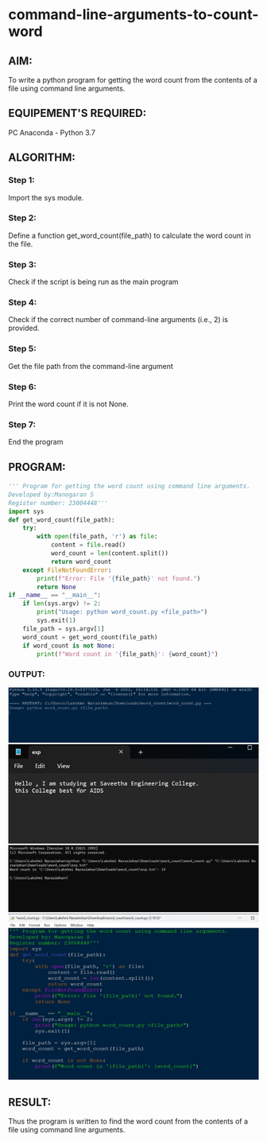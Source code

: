 # command-line-arguments-to-count-word
## AIM:
To write a python program for getting the word count from the contents of a file using command line arguments.
## EQUIPEMENT'S REQUIRED: 
PC
Anaconda - Python 3.7
## ALGORITHM: 
### Step 1:
Import the sys module.
### Step 2:
Define a function get_word_count(file_path) to calculate the word count in the file.
### Step 3:
Check if the script is being run as the main program
### Step 4:
Check if the correct number of command-line arguments (i.e., 2) is provided.
### Step 5:
Get the file path from the command-line argument
### Step 6:
Print the word count if it is not None.
### Step 7:
End the program
## PROGRAM:
```python 
''' Program for getting the word count using command line arguments.
Developed by:Manogaran S
Register number: 23004448'''
import sys
def get_word_count(file_path):
    try:
        with open(file_path, 'r') as file:
            content = file.read()
            word_count = len(content.split())
            return word_count
    except FileNotFoundError:
        print(f"Error: File '{file_path}' not found.")
        return None
if __name__ == "__main__":
    if len(sys.argv) != 2:
        print("Usage: python word_count.py <file_path>")
        sys.exit(1)
    file_path = sys.argv[1]
    word_count = get_word_count(file_path)
    if word_count is not None:
        print(f"Word count in '{file_path}': {word_count}")
```
### OUTPUT:
![output](/count%201.jpeg)
![output](/count%202.jpeg)
![output](/count%203.jpeg)
![output](/count%204.jpeg)


## RESULT:
Thus the program is written to find the word count from the contents of a file using command line arguments.
